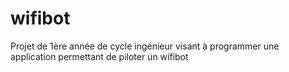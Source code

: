 wifibot
=======

Projet de 1ère année de cycle ingénieur visant à programmer une application permettant de piloter un wifibot
